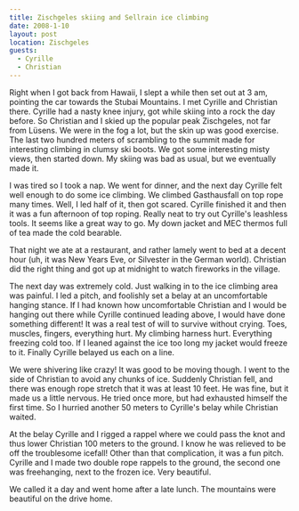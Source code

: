 ```yaml
---
title: Zischgeles skiing and Sellrain ice climbing
date: 2008-1-10
layout: post
location: Zischgeles
guests:
  - Cyrille
  - Christian
---
```


Right when I got back from Hawaii, I slept a while then set out at 3 am,
pointing the car towards the Stubai Mountains. I met Cyrille and Christian
there. Cyrille had a nasty knee injury, got while skiing into a rock the
day before. So Christian and I skied up the popular peak Zischgeles, not
far from Lüsens. We were in the fog a lot, but the skin up was good exercise.
The last two hundred meters of scrambling to the summit made for interesting
climbing in clumsy ski boots. We got some interesting misty views, then
started down. My skiing was bad as usual, but we eventually made it.
  
  
I was tired so I took a nap. We went for dinner, and the next day Cyrille
felt well enough to do some ice climbing. We climbed Gasthausfall on top
rope many times. Well, I led half of it, then got scared. Cyrille finished
it and then it was a fun afternoon of top roping. Really neat to try out
Cyrille's leashless tools. It seems like a great way to go. My down jacket
and MEC thermos full of tea made the cold bearable.
  
  
That night we ate at a restaurant, and rather lamely went to bed at a
decent hour (uh, it was New Years Eve, or Silvester in the German world).
Christian did the right thing and got up at midnight to watch fireworks
in the village.
  
  
The next day was extremely cold. Just walking in to the ice climbing area
was painful. I led a pitch, and foolishly set a belay at an uncomfortable
hanging stance. If I had known how uncomfortable Christian and I would
be hanging out there while Cyrille continued leading above, I would have
done something different! It was a real test of will to survive without
crying. Toes, muscles, fingers, everything hurt. My climbing harness hurt.
Everything freezing cold too. If I leaned against the ice too long my jacket
would freeze to it. Finally Cyrille belayed us each on a line.
  
We were shivering like crazy! It was good to be moving though. I went
to the side of Christian to avoid any chunks of ice. Suddenly Christian
fell, and there was enough rope stretch that it was at least 10 feet. He
was fine, but it made us a little nervous. He tried once more, but had
exhausted himself the first time. So I hurried another 50 meters to Cyrille's
belay while Christian waited.
  
  
At the belay Cyrille and I rigged a rappel where we could pass the knot
and thus lower Christian 100 meters to the ground. I know he was relieved
to be off the troublesome icefall! Other than that complication, it was
a fun pitch. Cyrille and I made two double rope rappels to the ground,
the second one was freehanging, next to the frozen ice. Very beautiful.
  
  
We called it a day and went home after a late lunch. The mountains were
beautiful on the drive home.
